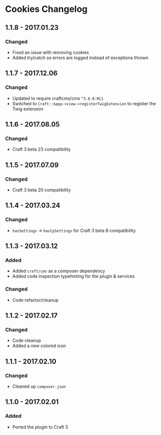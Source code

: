 # Cookies Changelog

## 1.1.8 - 2017.01.23
### Changed
* Fixed an issue with removing cookies
* Added try/catch so errors are logged instead of exceptions thrown

## 1.1.7 - 2017.12.06
### Changed
* Updated to require craftcms/cms `^3.0.0-RC1`
* Switched to `Craft::$app->view->registerTwigExtension` to register the Twig extension

## 1.1.6 - 2017.08.05
### Changed
* Craft 3 beta 23 compatibility

## 1.1.5 - 2017.07.09
### Changed
* Craft 3 beta 20 compatibility

## 1.1.4 - 2017.03.24
### Changed
* `hasSettings` -> `hasCpSettings` for Craft 3 beta 8 compatibility

## 1.1.3 - 2017.03.12
### Added
* Added `craft/cms` as a composer dependency
* Added code inspection typehinting for the plugin & services

### Changed
* Code refactor/cleanup

## 1.1.2 - 2017.02.17
### Changed
* Code cleanup
* Added a new colored icon

## 1.1.1 - 2017.02.10
### Changed
* Cleaned up `composer.json`

## 1.1.0 - 2017.02.01
### Added
- Ported the plugin to Craft 3
